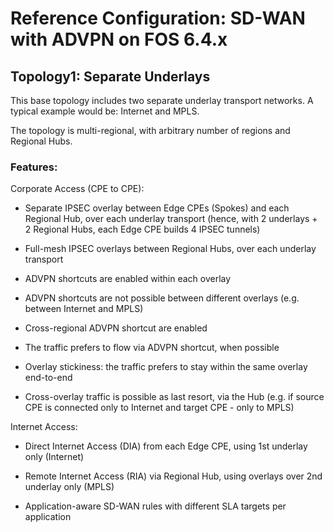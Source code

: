 # Reference Configuration: SD-WAN with ADVPN on FOS 6.4.x

## Topology1: Separate Underlays

This base topology includes two separate underlay transport networks.
A typical example would be: Internet and MPLS.

The topology is multi-regional, with arbitrary number of regions and Regional Hubs.

### Features:

Corporate Access (CPE to CPE):

- Separate IPSEC overlay between Edge CPEs (Spokes) and each Regional Hub, over each underlay transport
  (hence, with 2 underlays + 2 Regional Hubs, each Edge CPE builds 4 IPSEC tunnels)

- Full-mesh IPSEC overlays between Regional Hubs, over each underlay transport  

- ADVPN shortcuts are enabled within each overlay

- ADVPN shortcuts are not possible between different overlays (e.g. between Internet and MPLS)

- Cross-regional ADVPN shortcut are enabled

- The traffic prefers to flow via ADVPN shortcut, when possible

- Overlay stickiness: the traffic prefers to stay within the same overlay end-to-end

- Cross-overlay traffic is possible as last resort, via the Hub
  (e.g. if source CPE is connected only to Internet and target CPE - only to MPLS)

Internet Access:

- Direct Internet Access (DIA) from each Edge CPE, using 1st underlay only (Internet)

- Remote Internet Access (RIA) via Regional Hub, using overlays over 2nd underlay only (MPLS)

- Application-aware SD-WAN rules with different SLA targets per application
